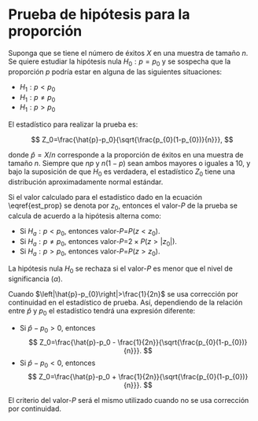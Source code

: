 # Prueba de hipótesis para la proporción

Suponga que se tiene el número de éxitos $X$ en una muestra de tamaño $n$. Se quiere estudiar la hipótesis nula  $H_0: p = p_0$ y se sospecha que la proporción $p$ podría estar en alguna de las siguientes situaciones:

- $H_1: p < p_0$
- $H_1: p \neq p_0$
- $H_1: p > p_0$

El estadístico para realizar la prueba es:

$$
Z_0=\frac{\hat{p}-p_0}{\sqrt{\frac{p_{0}(1-p_{0})}{n}}},
$$

donde $\hat{p}=X/n$ corresponde a la proporción de éxitos en una muestra de tamaño $n$. Siempre que $np$ y $n(1-p)$ sean ambos mayores o iguales a 10, y bajo la suposición de que $H_0$ es verdadera, el estadístico $Z_0$ tiene una distribución aproximadamente normal estándar.

Si el valor calculado para el estadístico dado en la ecuación \eqref{est_prop} se denota por $z_0$, entonces el valor-$P$ de la prueba se calcula de acuerdo a la hipótesis alterna como:

- Si $H_a: p < p_0$, entonces valor-$P$=$P(z < z_0)$. 
- Si $H_a: p \neq p_0$, entonces valor-$P$=$2 \times P(z > \lvert z_0 \rvert)$.
- Si $H_a: p > p_0$, entonces valor-$P$=$P(z > z_0)$.

La hipótesis nula $H_0$ se rechaza si el valor-$P$ es menor que el nivel de significancia ($\alpha$).

Cuando $\left|\hat{p}-p_{0}\right|>\frac{1}{2n}$ se usa corrección por continuidad en el estadístico de prueba. Así, dependiendo de la relación entre $\hat{p}$ y $p_0$ el estadístico tendrá una expresión diferente: 

- Si $\hat{p} - p_0 > 0$, entonces
	$$
	Z_0=\frac{\hat{p}-p_0 - \frac{1}{2n}}{\sqrt{\frac{p_{0}(1-p_{0})}{n}}}. 
	$$
- Si $\hat{p} - p_0 < 0$, entonces
	$$
	Z_0=\frac{\hat{p}-p_0 + \frac{1}{2n}}{\sqrt{\frac{p_{0}(1-p_{0})}{n}}}.
	$$

El criterio del valor-$P$ será el mismo utilizado cuando no se usa corrección por continuidad.
